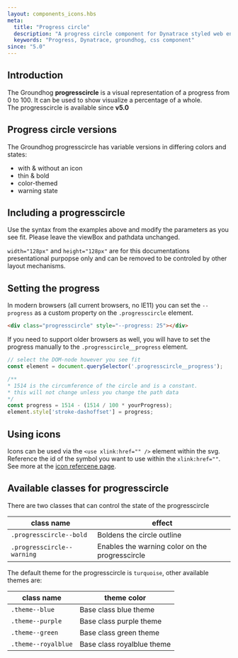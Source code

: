 ```yaml
---
layout: components_icons.hbs
meta:
  title: "Progress circle"
  description: "A progress circle component for Dynatrace styled web entities with css and markup examples."
  keywords: "Progress, Dynatrace, groundhog, css component"
since: "5.0"
---
```


## Introduction

The Groundhog __progresscircle__ is a visual representation of a progress from 0 to 100. It can be used to show visualize a percentage of a whole.  
The progresscircle is available since __v5.0__

## Progress circle versions 

The Groundhog progresscircle has variable versions in differing colors and states:

* with & without an icon
* thin & bold
* color-themed
* warning state

## Including a progresscircle

Use the syntax from the examples above and modify the parameters as you see fit. Please leave the viewBox and pathdata unchanged.

`width="128px"` and `height="128px"` are for this documentations presentational purpopse only and can be removed to be controled by other layout mechanisms.


## Setting the progress

In modern browsers (all current browsers, no IE11) you can set the `--progress` as a custom property on the `.progresscircle` element.

```html
<div class="progresscircle" style="--progress: 25"></div>
```

If you need to support older browsers as well, you will have to set the progress manually to the `.progresscircle__progress` element. 

```js
// select the DOM-node however you see fit
const element = document.querySelector('.progresscircle__progress'); 

/**
* 1514 is the circumference of the circle and is a constant.
* this will not change unless you change the path data
*/
const progress = 1514 - (1514 / 100 * yourProgress);
element.style['stroke-dashoffset'] = progress;
```

## Using icons

Icons can be used via the `<use xlink:href="" />` element within the svg. Reference the id of the symbol you want to use within the `xlink:href=""`. See more at the [icon refercene page](/doc/components/icons/). 

## Available classes for progresscircle

There are two classes that can control the state of the progresscircle

| class name | effect |
|------------|--------|
| `.progresscircle--bold` | Boldens the circle outline |
| `.progresscircle--warning` | Enables the warning color on the progresscircle |


The default theme for the progresscircle is `turquoise`, other available themes are:

| class name | theme color |
|------------|--------|
| `.theme--blue` | Base class blue theme |
| `.theme--purple` | Base class purple theme |
| `.theme--green` | Base class green theme |
| `.theme--royalblue` | Base class royalblue theme  |

